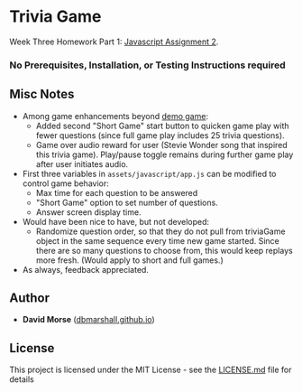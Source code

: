 # Trivia Game

Week Three Homework Part 1: [Javascript Assignment 2](http://ucb.bootcampcontent.com/UCB-Coding-Bootcamp/09-11-2017-UCB-Class-Repository-FSF-FT/blob/master/03-week/homework/part-1/homework-instructions.md).

### No Prerequisites, Installation, or Testing Instructions required

## Misc Notes

* Among game enhancements beyond [demo game](http://ucb.bootcampcontent.com/UCB-Coding-Bootcamp/09-11-2017-UCB-Class-Repository-FSF-FT/raw/master/03-week/homework/part-1/advanced-trivia-demo.mov):
  * Added second "Short Game" start button to quicken game play with fewer questions (since full game play includes 25 trivia questions).
  * Game over audio reward for user (Stevie Wonder song that inspired this trivia game).  Play/pause toggle remains during further game play after user initiates audio. 
* First three variables in `assets/javascript/app.js` can be modified to control game behavior:
  * Max time for each question to be answered
  * "Short Game" option to set number of questions. 
  * Answer screen display time.
* Would have been nice to have, but not developed:
  * Randomize question order, so that they do not pull from triviaGame object in the same sequence every time new game started.  Since there are so many questions to choose from, this would keep replays more fresh. (Would apply to short and full games.)
* As always, feedback appreciated. 

## Author

* **David Morse** ([dbmarshall.github.io](https://dbmarshall.github.io))

## License

This project is licensed under the MIT License - see the [LICENSE.md](LICENSE.md) file for details


